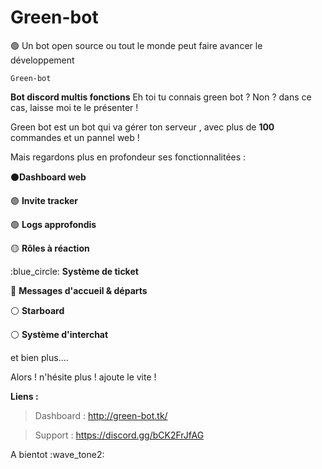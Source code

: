 # Green-bot
🟢 Un bot open source ou tout le monde peut faire avancer le développement

`Green-bot`

**Bot discord multis fonctions**
Eh toi tu connais green bot ? Non ? dans ce cas, laisse moi te le présenter !

Green bot est un bot qui va gérer ton serveur , avec plus de  **100**  commandes et un pannel web !

Mais regardons plus en profondeur ses fonctionnalitées :

:black_circle:**Dashboard web**

:purple_circle: **Invite tracker**

:green_circle: **Logs approfondis**

:yellow_circle: **Rôles à réaction**

:blue_circle: **Système de ticket**

:red_circle: **Messages d'accueil  & départs**

:white_circle: **Starboard**

:white_circle: **Système d'interchat**

et bien plus....

Alors ! n'hésite plus ! ajoute le vite !

**Liens :**

> Dashboard : http://green-bot.tk/

> Support : https://discord.gg/bCK2FrJfAG

A bientot :wave_tone2:
